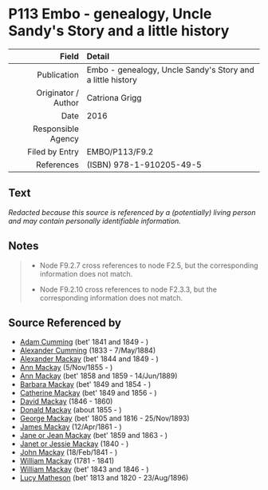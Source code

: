 ﻿---
layout: page
permalink: /sources/s17489530
---

# P113 Embo - genealogy, Uncle Sandy's Story and a little history

Field | Detail
---:|:---
Publication | Embo - genealogy, Uncle Sandy's Story and a little history
Originator / Author | Catriona Grigg
Date | 2016
Responsible Agency | 
Filed by Entry | EMBO/P113/F9.2
References | (ISBN) 978-1-910205-49-5

## Text

_Redacted because this source is referenced by a (potentially) living person and may contain personally identifiable information._

## Notes

> * Node F9.2.7 cross references to node F2.5, but the corresponding information does not match.
>
> * Node F9.2.10 cross references to node F2.3.3, but the corresponding information does not match.
>


## Source Referenced by

* [Adam Cumming](../people/@55409960@-adam-cumming-b1841~1849-d.md) (bet' 1841 and 1849 - )
* [Alexander Cumming](../people/@7028096@-alexander-cumming-b1833-d1884-5-7.md) (1833 - 7/May/1884)
* [Alexander Mackay](../people/@2381836@-alexander-mackay-b1844~1849-d.md) (bet' 1844 and 1849 - )
* [Ann Mackay](../people/@74868546@-ann-mackay-b1855-11-5-d.md) (5/Nov/1855 - )
* [Ann Mackay](../people/@85130771@-ann-mackay-b1858~1859-d1889-6-14.md) (bet' 1858 and 1859 - 14/Jun/1889)
* [Barbara Mackay](../people/@52409786@-barbara-mackay-b1849~1854-d.md) (bet' 1849 and 1854 - )
* [Catherine Mackay](../people/@26872816@-catherine-mackay-b1849~1856-d.md) (bet' 1849 and 1856 - )
* [David Mackay](../people/@46263680@-david-mackay-b1846-d1860.md) (1846 - 1860)
* [Donald Mackay](../people/@32633938@-donald-mackay-b1855-d.md) (about 1855 - )
* [George Mackay](../people/@33764614@-george-mackay-b1805~1816-d1893-11-25.md) (bet' 1805 and 1816 - 25/Nov/1893)
* [James Mackay](../people/@60572122@-james-mackay-b1861-4-12-d.md) (12/Apr/1861 - )
* [Jane or Jean Mackay](../people/@4172390@-jane-or-jean-mackay-b1859~1863-d.md) (bet' 1859 and 1863 - )
* [Janet or Jessie Mackay](../people/@42213240@-janet-or-jessie-mackay-b1840-d.md) (1840 - )
* [John Mackay](../people/@58430005@-john-mackay-b1841-2-18-d.md) (18/Feb/1841 - )
* [William Mackay](../people/@69114879@-william-mackay-b1781-d1841.md) (1781 - 1841)
* [William Mackay](../people/@99871003@-william-mackay-b1843~1846-d.md) (bet' 1843 and 1846 - )
* [Lucy Matheson](../people/@67811996@-lucy-matheson-b1813~1820-d1896-8-23.md) (bet' 1813 and 1820 - 23/Aug/1896)

